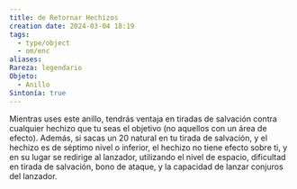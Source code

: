 ```yaml
---
title: de Retornar Hechizos
creation date: 2024-03-04 18:19
tags:
  - type/object
  - om/enc
aliases: 
Rareza: legendario
Objeto:
  - Anillo
Sintonía: true
---
```

Mientras uses este anillo, tendrás ventaja en tiradas de salvación contra cualquier hechizo que tu seas el objetivo (no aquellos con un área de efecto). Además, si sacas un 20 natural en tu tirada de salvación, y el hechizo es de séptimo nivel o inferior, el hechizo no tiene efecto sobre ti, y en su lugar se redirige al lanzador, utilizando el nivel de espacio, dificultad en tirada de salvación, bono de ataque, y la capacidad de lanzar conjuros del lanzador.